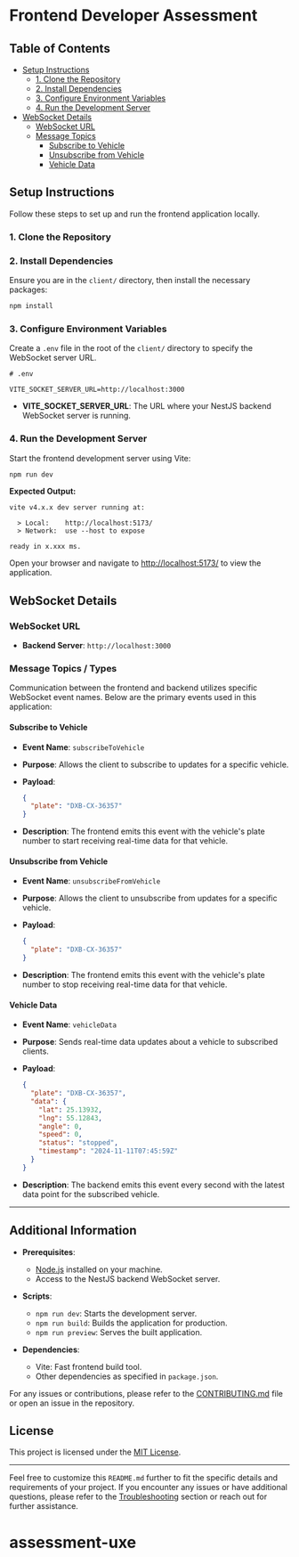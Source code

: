 # Frontend Developer Assessment

## Table of Contents

- [Setup Instructions](#setup-instructions)
  - [1. Clone the Repository](#1-clone-the-repository)
  - [2. Install Dependencies](#2-install-dependencies)
  - [3. Configure Environment Variables](#3-configure-environment-variables)
  - [4. Run the Development Server](#4-run-the-development-server)
- [WebSocket Details](#websocket-details)
  - [WebSocket URL](#websocket-url)
  - [Message Topics](#message-topics)
    - [Subscribe to Vehicle](#subscribe-to-vehicle)
    - [Unsubscribe from Vehicle](#unsubscribe-from-vehicle)
    - [Vehicle Data](#vehicle-data)

## Setup Instructions

Follow these steps to set up and run the frontend application locally.

### 1. Clone the Repository

### 2. Install Dependencies

Ensure you are in the `client/` directory, then install the necessary packages:

```bash
npm install
```

### 3. Configure Environment Variables

Create a `.env` file in the root of the `client/` directory to specify the WebSocket server URL.

```env
# .env

VITE_SOCKET_SERVER_URL=http://localhost:3000
```

- **VITE_SOCKET_SERVER_URL**: The URL where your NestJS backend WebSocket server is running.

### 4. Run the Development Server

Start the frontend development server using Vite:

```bash
npm run dev
```

**Expected Output:**

```arduino
vite v4.x.x dev server running at:

  > Local:    http://localhost:5173/
  > Network:  use --host to expose

ready in x.xxx ms.
```

Open your browser and navigate to [http://localhost:5173/](http://localhost:5173/) to view the application.

## WebSocket Details

### WebSocket URL

- **Backend Server**: `http://localhost:3000`

### Message Topics / Types

Communication between the frontend and backend utilizes specific WebSocket event names. Below are the primary events used in this application:

#### Subscribe to Vehicle

- **Event Name**: `subscribeToVehicle`
- **Purpose**: Allows the client to subscribe to updates for a specific vehicle.
- **Payload**:

  ```json
  {
    "plate": "DXB-CX-36357"
  }
  ```

- **Description**: The frontend emits this event with the vehicle's plate number to start receiving real-time data for that vehicle.

#### Unsubscribe from Vehicle

- **Event Name**: `unsubscribeFromVehicle`
- **Purpose**: Allows the client to unsubscribe from updates for a specific vehicle.
- **Payload**:

  ```json
  {
    "plate": "DXB-CX-36357"
  }
  ```

- **Description**: The frontend emits this event with the vehicle's plate number to stop receiving real-time data for that vehicle.

#### Vehicle Data

- **Event Name**: `vehicleData`
- **Purpose**: Sends real-time data updates about a vehicle to subscribed clients.
- **Payload**:

  ```json
  {
    "plate": "DXB-CX-36357",
    "data": {
      "lat": 25.13932,
      "lng": 55.12843,
      "angle": 0,
      "speed": 0,
      "status": "stopped",
      "timestamp": "2024-11-11T07:45:59Z"
    }
  }
  ```

- **Description**: The backend emits this event every second with the latest data point for the subscribed vehicle.

---

## Additional Information

- **Prerequisites**:

  - [Node.js](https://nodejs.org/) installed on your machine.
  - Access to the NestJS backend WebSocket server.

- **Scripts**:

  - `npm run dev`: Starts the development server.
  - `npm run build`: Builds the application for production.
  - `npm run preview`: Serves the built application.

- **Dependencies**:
  - Vite: Fast frontend build tool.
  - Other dependencies as specified in `package.json`.

For any issues or contributions, please refer to the [CONTRIBUTING.md](CONTRIBUTING.md) file or open an issue in the repository.

## License

This project is licensed under the [MIT License](LICENSE).

---

Feel free to customize this `README.md` further to fit the specific details and requirements of your project. If you encounter any issues or have additional questions, please refer to the [Troubleshooting](#troubleshooting) section or reach out for further assistance.
# assessment-uxe
